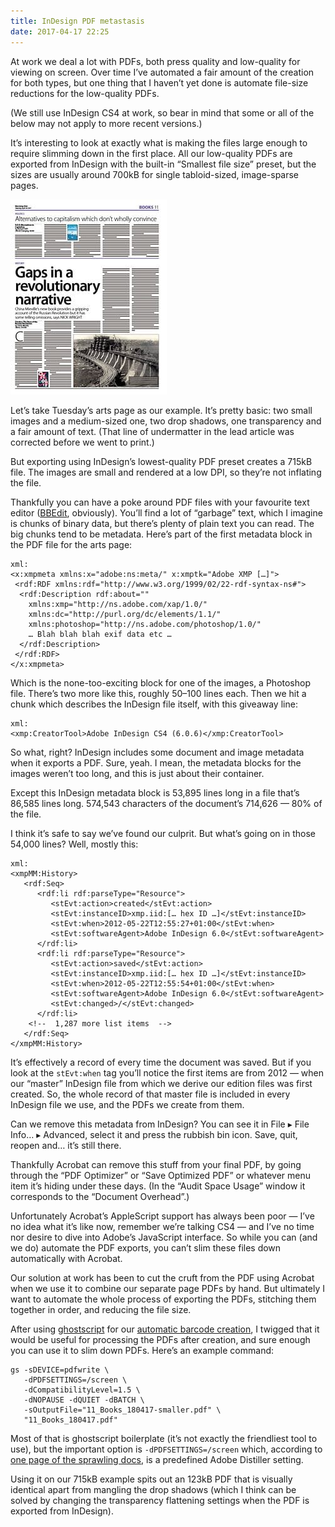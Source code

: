 ```yaml
---
title: InDesign PDF metastasis
date: 2017-04-17 22:25
---
```


At work we deal a lot with PDFs, both press quality and low-quality for viewing on screen. Over time I’ve automated a fair amount of the creation for both types, but one thing that I haven’t yet done is automate file-size reductions for the low-quality PDFs.

(We still use InDesign CS4 at work, so bear in mind that some or all of the below may not apply to more recent versions.)

It’s interesting to look at exactly what is making the files large enough to require slimming down in the first place. All our low-quality PDFs are exported from InDesign with the built-in “Smallest file size” preset, but the sizes are usually around 700kB for single tabloid-sized, image-sparse pages.

<img src="/images/2017-04-17-arts-full.jpg"
     class="pull-right"
     alt="A low-quality image of a Morning Star arts page.">

Let’s take Tuesday’s arts page as our example. It’s pretty basic: two small images and a medium-sized one, two drop shadows, one transparency and a fair amount of text. (That line of undermatter in the lead article was corrected before we went to print.)

But exporting using InDesign’s lowest-quality PDF preset creates a 715kB file. The images are small and rendered at a low DPI, so they’re not inflating the file.

Thankfully you can have a poke around PDF files with your favourite text editor ([BBEdit][], obviously). You’ll find a lot of “garbage” text, which I imagine is chunks of binary data, but there’s plenty of plain text you can read. The big chunks tend to be metadata. Here’s part of the first metadata block in the PDF file for the arts page:

[BBEdit]: http://www.barebones.com/products/bbedit/

    xml:
    <x:xmpmeta xmlns:x="adobe:ns:meta/" x:xmptk="Adobe XMP […]">
     <rdf:RDF xmlns:rdf="http://www.w3.org/1999/02/22-rdf-syntax-ns#">
      <rdf:Description rdf:about=""
        xmlns:xmp="http://ns.adobe.com/xap/1.0/"
        xmlns:dc="http://purl.org/dc/elements/1.1/"
        xmlns:photoshop="http://ns.adobe.com/photoshop/1.0/"
        … Blah blah blah exif data etc …
      </rdf:Description>
     </rdf:RDF>
    </x:xmpmeta>

Which is the none-too-exciting block for one of the images, a Photoshop file. There’s two more like this, roughly 50–100 lines each. Then we hit a chunk which describes the InDesign file itself, with this giveaway line:

    xml:
    <xmp:CreatorTool>Adobe InDesign CS4 (6.0.6)</xmp:CreatorTool>

So what, right? InDesign includes some document and image metadata when it exports a PDF. Sure, yeah. I mean, the metadata blocks for the images weren’t too long, and this is just about their container.

Except this InDesign metadata block is 53,895 lines long in a file that’s 86,585 lines long. 574,543 characters of the document’s 714,626 — 80% of the file.

I think it’s safe to say we’ve found our culprit. But what’s going on in those 54,000 lines? Well, mostly this:

    xml:
    <xmpMM:History>
       <rdf:Seq>
          <rdf:li rdf:parseType="Resource">
             <stEvt:action>created</stEvt:action>
             <stEvt:instanceID>xmp.iid:[… hex ID …]</stEvt:instanceID>
             <stEvt:when>2012-05-22T12:55:27+01:00</stEvt:when>
             <stEvt:softwareAgent>Adobe InDesign 6.0</stEvt:softwareAgent>
          </rdf:li>
          <rdf:li rdf:parseType="Resource">
             <stEvt:action>saved</stEvt:action>
             <stEvt:instanceID>xmp.iid:[… hex ID …]</stEvt:instanceID>
             <stEvt:when>2012-05-22T12:55:54+01:00</stEvt:when>
             <stEvt:softwareAgent>Adobe InDesign 6.0</stEvt:softwareAgent>
             <stEvt:changed>/</stEvt:changed>
          </rdf:li>
        <!--  1,287 more list items  -->
       </rdf:Seq>
    </xmpMM:History>

It’s effectively a record of every time the document was saved. But if you look at the `stEvt:when` tag you’ll notice the first items are from 2012 — when our “master” InDesign file from which we derive our edition files was first created. So, the whole record of that master file is included in every InDesign file we use, and the PDFs we create from them.

Can we remove this metadata from InDesign? You can see it in <span class="osx-menu">File ▸ File Info… ▸ Advanced</span>, select it and press the rubbish bin icon. Save, quit, reopen and… it’s still there.

Thankfully Acrobat can remove this stuff from your final PDF, by going through the “PDF Optimizer” or “Save Optimized PDF” or whatever menu item it’s hiding under these days. (In the “Audit Space Usage” window it corresponds to the “Document Overhead”.)

Unfortunately Acrobat’s AppleScript support has always been poor — I’ve no idea what it’s like now, remember we’re talking CS4 — and I’ve no time nor desire to dive into Adobe’s JavaScript interface. So while you can (and we do) automate the PDF exports, you can’t slim these files down automatically with Acrobat.

Our solution at work has been to cut the cruft from the PDF using Acrobat when we use it to combine our separate page PDFs by hand. But ultimately I want to automate the whole process of exporting the PDFs, stitching them together in order, and reducing the file size.

After using [ghostscript][] for our [automatic barcode creation][barcode], I twigged that it would be useful for processing the PDFs after creation, and sure enough you can use it to slim down PDFs. Here’s an example command:

[ghostscript]: https://ghostscript.com
[barcode]: https://github.com/ppps/ms-barcode

    gs -sDEVICE=pdfwrite \
       -dPDFSETTINGS=/screen \
       -dCompatibilityLevel=1.5 \
       -dNOPAUSE -dQUIET -dBATCH \
       -sOutputFile="11_Books_180417-smaller.pdf" \
       "11_Books_180417.pdf"

Most of that is ghostscript boilerplate (it’s not exactly the friendliest tool to use), but the important option is `-dPDFSETTINGS=/screen` which, according to [one page of the sprawling docs][pdfsettings], is a predefined Adobe Distiller setting.

[pdfsettings]: https://ghostscript.com/doc/9.14/Ps2pdf.htm#Options

Using it on our 715kB example spits out an 123kB PDF that is visually identical apart from mangling the drop shadows (which I think can be solved by changing the transparency flattening settings when the PDF is exported from InDesign).
